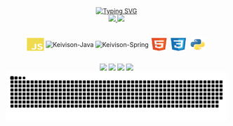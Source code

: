 <div align="center">
  <a href="https://git.io/typing-svg">
    <img src="https://readme-typing-svg.herokuapp.com?font=Fira+Code&duration=3500&pause=850&width=435&lines=Ol%C3%A1%2C+meu+nome+%C3%A9+Keivison+Vinicius;Tenho+18+anos;Estudo+Sistemas+de+informa%C3%A7%C3%A3o;Seja+bem+vindo!++%F0%9F%99%82" alt="Typing SVG"/>
  </a>
</div>

<div align="center">
  <a href="https://github.com/keivisonvinicius/github-readme-stats">
    <img height="200" src="https://github-readme-stats.vercel.app/api?username=keivisonvinicius&show_icons=true&theme=algolia" />
  </a>
  <a href="https://github.com/keivisonvinicius">
    <img height="200" src="https://github-readme-stats.vercel.app/api/top-langs?username=keivisonvinicius&layout=compact&langs_count=8&card_width=320&show_icons=true&theme=algolia" />
  </a>
</div>

<!-- GIF alinhado à direita -->
<div align="right">
  <img alt="" height="140px" src="https://user-images.githubusercontent.com/74038190/225813708-98b745f2-7d22-48cf-9150-083f1b00d6c9.gif">
</div>

<div align="center">
  <br>
  <img align="center" alt="Keivison-Js" height="30" width="40" src="https://raw.githubusercontent.com/devicons/devicon/master/icons/javascript/javascript-plain.svg">
  <img align="center" alt="Keivison-Java" height="30" width="40" src="https://cdn.jsdelivr.net/gh/devicons/devicon@latest/icons/java/java-plain.svg" />
  <img align="center" alt="Keivison-Spring" height="30" width="40" src="https://cdn.jsdelivr.net/gh/devicons/devicon@latest/icons/spring/spring-original.svg" />
  <img align="center" alt="Keivison-HTML" height="30" width="40" src="https://raw.githubusercontent.com/devicons/devicon/master/icons/html5/html5-original.svg">
  <img align="center" alt="Keivison-CSS" height="30" width="40" src="https://raw.githubusercontent.com/devicons/devicon/master/icons/css3/css3-original.svg">
  <img align="center" alt="Keivison-Python" height="30" width="40" src="https://raw.githubusercontent.com/devicons/devicon/master/icons/python/python-original.svg">
</div>

##  

<div align="center"> 
  <a href="https://www.instagram.com/eikeivison/" target="_blank"><img src="https://img.shields.io/badge/-Instagram-%23E4405F?style=for-the-badge&logo=instagram&logoColor=white" target="_blank"></a>
  <a href="https://discordapp.com/users/643163719370670080" target="_blank"><img src="https://img.shields.io/badge/Discord-7289DA?style=for-the-badge&logo=discord&logoColor=white" target="_blank"></a> 
  <a href="mailto:eikeivison@gmail.com"><img src="https://img.shields.io/badge/-Gmail-%23333?style=for-the-badge&logo=gmail&logoColor=white" target="_blank"></a>
  <a href="https://www.linkedin.com/in/keivison-vinicius-80b5412b2/" target="_blank"><img src="https://img.shields.io/badge/-LinkedIn-%230077B5?style=for-the-badge&logo=linkedin&logoColor=white" target="_blank"></a> 
</div>

<picture align="center">
  <source media="(prefers-color-scheme: dark)" srcset="https://raw.githubusercontent.com/keivisonvinicius/keivisonvinicius/output/github-contribution-grid-snake-dark.svg">
  <source media="(prefers-color-scheme: light)" srcset="https://raw.githubusercontent.com/keivisonvinicius/keivisonvinicius/output/github-contribution-grid-snake-dark.svg">
  <img align="center" alt="github contribution grid snake animation" src="https://raw.githubusercontent.com/keivisonvinicius/keivisonvinicius/output/github-contribution-grid-snake.svg">
</picture>








